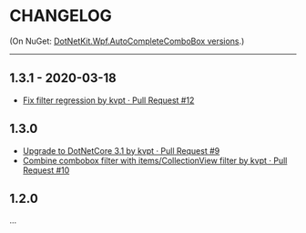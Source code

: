 # CHANGELOG

(On NuGet: [DotNetKit.Wpf.AutoCompleteComboBox versions](https://www.nuget.org/packages/DotNetKit.Wpf.AutoCompleteComboBox#versions-tab).)

----

## 1.3.1 - 2020-03-18

- [Fix filter regression by kvpt · Pull Request #12](https://github.com/vain0x/DotNetKit.Wpf.AutoCompleteComboBox/pull/12)

## 1.3.0

- [Upgrade to DotNetCore 3.1 by kvpt · Pull Request #9](https://github.com/vain0x/DotNetKit.Wpf.AutoCompleteComboBox/pull/9)
- [Combine combobox filter with items/CollectionView filter by kvpt · Pull Request #10](https://github.com/vain0x/DotNetKit.Wpf.AutoCompleteComboBox/pull/10)

## 1.2.0

...
